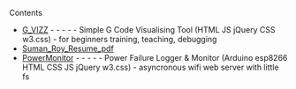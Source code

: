 Contents
- [G_VIZZ](https://external.ink?to=sman333.github.io/G_VIZZ) - - - - - Simple G Code Visualising Tool (HTML JS jQuery CSS w3.css) - for beginners training, teaching, debugging
- [Suman_Roy_Resume_pdf](https://external.ink?to=sman333.github.io/Suman_Roy_Resume.pdf)
- [PowerMonitor](https://external.ink?to=sman333.github.io/PowerMonitor) - - - - - Power Failure Logger & Monitor (Arduino esp8266 HTML CSS JS jQuery w3.css) - asyncronous wifi web server with little fs


<!-- - [Open in new tab](https://external.ink?to=sman333.github.io/) -->
